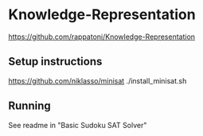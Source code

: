 # Knowledge-Representation
https://github.com/rappatoni/Knowledge-Representation
## Setup instructions
https://github.com/niklasso/minisat
./install_minisat.sh

## Running
See readme in "Basic Sudoku SAT Solver"
